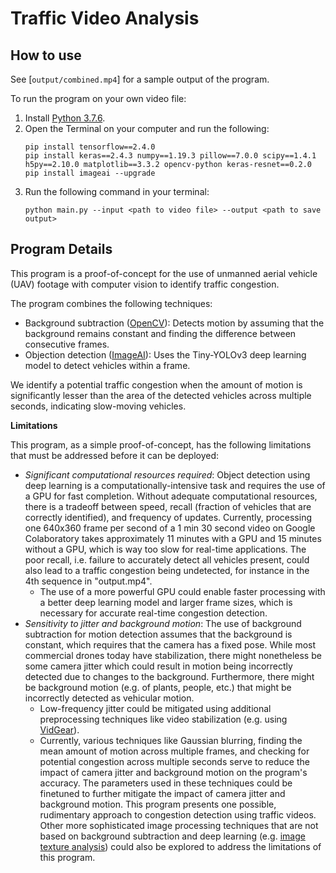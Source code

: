 # Traffic Video Analysis

## How to use

See [`output/combined.mp4`] for a sample output of the program. 

To run the program on your own video file:
1. Install [Python 3.7.6](https://www.python.org/downloads/release/python-376/).
2. Open the Terminal on your computer and run the following:
    ```
    pip install tensorflow==2.4.0
    pip install keras==2.4.3 numpy==1.19.3 pillow==7.0.0 scipy==1.4.1 h5py==2.10.0 matplotlib==3.3.2 opencv-python keras-resnet==0.2.0
    pip install imageai --upgrade
    ```
3. Run the following command in your terminal:
    ```
    python main.py --input <path to video file> --output <path to save output>
    ```


## Program Details

This program is a proof-of-concept for the use of unmanned aerial vehicle (UAV) footage with computer vision to identify traffic congestion.

The program combines the following techniques:
- Background subtraction ([OpenCV](https://docs.opencv.org/3.4/d1/dc5/tutorial_background_subtraction.html)): Detects motion by assuming that the background remains constant and finding the difference between consecutive frames.
- Objection detection ([ImageAI](https://github.com/OlafenwaMoses/ImageAI/blob/master/imageai/Detection/README.md)): Uses the Tiny-YOLOv3 deep learning model to detect vehicles within a frame.

We identify a potential traffic congestion when the amount of motion is significantly lesser than the area of the detected vehicles across multiple seconds, indicating slow-moving vehicles.

**Limitations**

This program, as a simple proof-of-concept, has the following limitations that must be addressed before it can be deployed:
- _Significant computational resources required_: Object detection using deep learning is a computationally-intensive task and requires the use of a GPU for fast completion. Without adequate computational resources, there is a tradeoff between speed, recall (fraction of vehicles that are correctly identified), and frequency of updates. Currently, processing one 640x360 frame per second of a 1 min 30 second video on Google Colaboratory takes approximately 11 minutes with a GPU and 15 minutes without a GPU, which is way too slow for real-time applications. The poor recall, i.e. failure to accurately detect all vehicles present, could also lead to a traffic congestion being undetected, for instance in the 4th sequence in "output.mp4". 
    - The use of a more powerful GPU could enable faster processing with a better deep learning model and larger frame sizes, which is necessary for accurate real-time congestion detection.
- _Sensitivity to jitter and background motion_: The use of background subtraction for motion detection assumes that the background is constant, which requires that the camera has a fixed pose. While most commercial drones today have stabilization, there might nonetheless be some camera jitter which could result in motion being incorrectly detected due to changes to the background. Furthermore, there might be background motion (e.g. of plants, people, etc.) that might be incorrectly detected as vehicular motion. 
    - Low-frequency jitter could be mitigated using additional preprocessing techniques like video stabilization (e.g. using [VidGear](https://github.com/abhiTronix/vidgear#videogear)).
    - Currently, various techniques like Gaussian blurring, finding the mean amount of motion across multiple frames, and checking for potential congestion across multiple seconds serve to reduce the impact of camera jitter and background motion on the program's accuracy. The parameters used in these techniques could be finetuned to further mitigate the impact of camera jitter and background motion. 
This program presents one possible, rudimentary approach to congestion detection using traffic videos. Other more sophisticated image processing techniques that are not based on background subtraction and deep learning (e.g. [image texture analysis](https://www.sciencedirect.com/science/article/pii/S1877705816002630)) could also be explored to address the limitations of this program. 